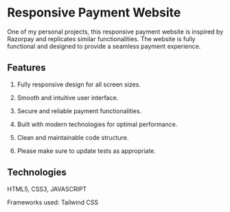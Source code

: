 # Responsive Payment Website

One of my personal projects, this responsive payment website is inspired by Razorpay and replicates similar functionalities. The website is fully functional and designed to provide a seamless payment experience.


## Features

1. Fully responsive design for all screen sizes.

2. Smooth and intuitive user interface.

3. Secure and reliable payment functionalities.

4. Built with modern technologies for optimal performance.

5. Clean and maintainable code structure.

6. Please make sure to update tests as appropriate.

## Technologies

HTML5, CSS3, JAVASCRIPT

Frameworks used: Tailwind CSS
